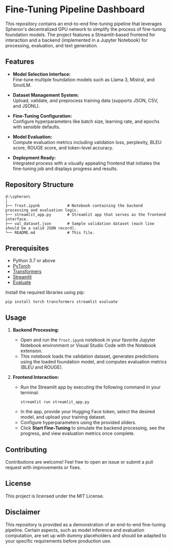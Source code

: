 # Fine-Tuning Pipeline Dashboard

This repository contains an end-to-end fine-tuning pipeline that leverages Spheron's decentralized GPU network to simplify the process of fine-tuning foundation models. The project features a Streamlit-based frontend for interaction and a backend (implemented in a Jupyter Notebook) for processing, evaluation, and text generation.

## Features

- **Model Selection Interface:**  
  Fine-tune multiple foundation models such as Llama 3, Mistral, and SmolLM.

- **Dataset Management System:**  
  Upload, validate, and preprocess training data (supports JSON, CSV, and JSONL).

- **Fine-Tuning Configuration:**  
  Configure hyperparameters like batch size, learning rate, and epochs with sensible defaults.

- **Model Evaluation:**  
  Compute evaluation metrics including validation loss, perplexity, BLEU score, ROUGE score, and token-level accuracy.

- **Deployment Ready:**  
  Integrated process with a visually appealing frontend that initiates the fine-tuning job and displays progress and results.

## Repository Structure

```
d:\spheron\
│
├── frost.ipynb            # Notebook containing the backend processing and evaluation logic.
├── streamlit_app.py       # Streamlit app that serves as the frontend interface.
├── val_dataset.json       # Sample validation dataset (each line should be a valid JSON record).
└── README.md              # This file.
```

## Prerequisites

- Python 3.7 or above
- [PyTorch](https://pytorch.org/)
- [Transformers](https://huggingface.co/transformers/)
- [Streamlit](https://streamlit.io/)
- [Evaluate](https://github.com/huggingface/evaluate)

Install the required libraries using pip:

```
pip install torch transformers streamlit evaluate
```

## Usage

1. **Backend Processing:**
   - Open and run the `frost.ipynb` notebook in your favorite Jupyter Notebook environment or Visual Studio Code with the Notebook extension.
   - This notebook loads the validation dataset, generates predictions using the loaded foundation model, and computes evaluation metrics (BLEU and ROUGE).

2. **Frontend Interaction:**
   - Run the Streamlit app by executing the following command in your terminal:
     ```
     streamlit run streamlit_app.py
     ```
   - In the app, provide your Hugging Face token, select the desired model, and upload your training dataset.
   - Configure hyperparameters using the provided sliders.
   - Click **Start Fine-Tuning** to simulate the backend processing, see the progress, and view evaluation metrics once complete.

## Contributing

Contributions are welcome! Feel free to open an issue or submit a pull request with improvements or fixes.

## License

This project is licensed under the MIT License.

## Disclaimer

This repository is provided as a demonstration of an end-to-end fine-tuning pipeline. Certain aspects, such as model inference and evaluation computation, are set up with dummy placeholders and should be adapted to your specific requirements before production use.
